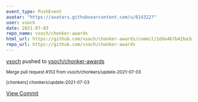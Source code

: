 ```yaml
---
event_type: PushEvent
avatar: "https://avatars.githubusercontent.com/u/814322?"
user: vsoch
date: 2021-07-03
repo_name: vsoch/chonker-awards
html_url: https://github.com/vsoch/chonker-awards/commit/1dda4b7b42ba3dcc31bc88f559a88877b30923b8
repo_url: https://github.com/vsoch/chonker-awards
---
```


<a href='https://github.com/vsoch' target='_blank'>vsoch</a> pushed to <a href='https://github.com/vsoch/chonker-awards' target='_blank'>vsoch/chonker-awards</a>

<small>Merge pull request #153 from vsoch/chonkers/update-2021-07-03

[chonkers] chonkers/update-2021-07-03</small>

<a href='https://github.com/vsoch/chonker-awards/commit/1dda4b7b42ba3dcc31bc88f559a88877b30923b8' target='_blank'>View Commit</a>